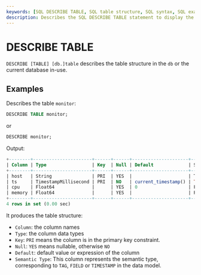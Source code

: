 ```yaml
---
keywords: [SQL DESCRIBE TABLE, SQL table structure, SQL syntax, SQL examples, SQL column details]
description: Describes the SQL DESCRIBE TABLE statement to display the structure of a table, including column names, data types, keys, nullability, default values, and semantic types, with examples.
---
```


# DESCRIBE TABLE

`DESCRIBE [TABLE] [db.]table` describes the table structure in the `db` or the current database in-use.

## Examples

Describes the table `monitor`:

```sql
DESCRIBE TABLE monitor;
```

or

```sql
DESCRIBE monitor;
```

Output:

```sql
+--------+----------------------+------+------+---------------------+---------------+
| Column | Type                 | Key  | Null | Default             | Semantic Type |
+--------+----------------------+------+------+---------------------+---------------+
| host   | String               | PRI  | YES  |                     | TAG           |
| ts     | TimestampMillisecond | PRI  | NO   | current_timestamp() | TIMESTAMP     |
| cpu    | Float64              |      | YES  | 0                   | FIELD         |
| memory | Float64              |      | YES  |                     | FIELD         |
+--------+----------------------+------+------+---------------------+---------------+
4 rows in set (0.00 sec)
```

It produces the table structure:

* `Column`: the column names
* `Type`:  the column data types
* `Key`: `PRI` means the column is in the primary key constraint.
* `Null`:  `YES` means nullable, otherwise `NO`
* `Default`: default value or expression of the column
* `Semantic Type`: This column represents the semantic type, corresponding to `TAG`, `FIELD` or `TIMESTAMP` in the data model.
